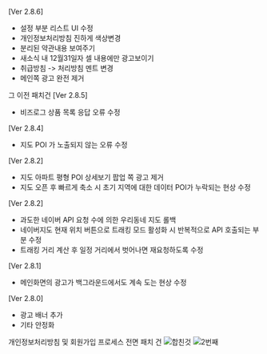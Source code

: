 
[Ver 2.8.6]
- 설정 부분 리스트 UI 수정
- 개인정보처리방침 진하게 색상변경
- 분리된 약관내용 보여주기
- 새소식 내 12월31일자 셀 내용에만 광고보이기
- 취급방침 -> 처리방침 멘트 변경
- 메인쪽 광고 완전 제거


그 이전 패치건 
[Ver 2.8.5]
- 비즈로그 상품 목록 응답 오류 수정

[Ver 2.8.4]
- 지도 POI 가 노출되지 않는 오류 수정


[Ver 2.8.2]
- 지도 아파트 평형 POI 상세보기 팝업 쪽 광고 제거
- 지도 오픈 후 빠르게 축소 시 초기 지역에 대한 데이터 POI가 누락되는 현상 수정


[Ver 2.8.2]
- 과도한 네이버 API 요청 수에 의한 우리동네 지도 롤백
- 네이버지도 현재 위치 버튼으로 트래킹 모드 활성화 시 반복적으로 API 호출되는 부분 수정
- 트래킹 거리 계산 후 일정 거리에서 벗어나면 재요청하도록 수정


[Ver 2.8.1]
- 메인화면의 광고가 백그라운드에서도 계속 도는 현상 수정


[Ver 2.8.0]
- 광고 배너 추가
- 기타 안정화


개인정보처리방침 및 회원가입 프로세스 전면 패치 건
![합친것](https://github.com/seonghooony/KovihouseVR-iOS-Screenshot/assets/91402556/27ce6238-f315-448c-ab5b-d5ba5d5fc409)
![2번째](https://github.com/seonghooony/KovihouseVR-iOS-Screenshot/assets/91402556/b5917d96-5a19-4782-9096-4851ceb4c670)

